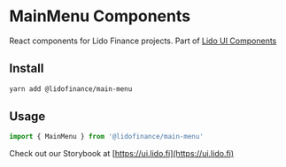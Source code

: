 # MainMenu Components

React components for Lido Finance projects.
Part of [Lido UI Components](https://github.com/lidofinance/ui/#readme)

## Install

```bash
yarn add @lidofinance/main-menu
```

## Usage

```ts
import { MainMenu } from '@lidofinance/main-menu'
```

Check out our Storybook at [https://ui.lido.fi](https://ui.lido.fi)

